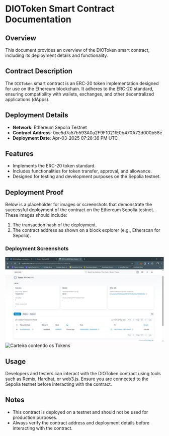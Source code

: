 # DIOToken Smart Contract Documentation

## Overview
This document provides an overview of the DIOToken smart contract, including its deployment details and functionality.

## Contract Description
The `DIOToken` smart contract is an ERC-20 token implementation designed for use on the Ethereum blockchain. It adheres to the ERC-20 standard, ensuring compatibility with wallets, exchanges, and other decentralized applications (dApps).

## Deployment Details
- **Network**: Ethereum Sepolia Testnet
- **Contract Address**: 0xe5d7a57b593A0a2F9F1021fE0b470A72d000b58e
- **Deployment Date**: Apr-03-2025 07:28:36 PM UTC

## Features
- Implements the ERC-20 token standard.
- Includes functionalities for token transfer, approval, and allowance.
- Designed for testing and development purposes on the Sepolia testnet.

## Deployment Proof
Below is a placeholder for images or screenshots that demonstrate the successful deployment of the contract on the Ethereum Sepolia testnet. These images should include:
1. The transaction hash of the deployment.
2. The contract address as shown on a block explorer (e.g., Etherscan for Sepolia).

### Deployment Screenshots
![Contrato DIO Coin](/assets/contrato.png)
![Carteira contendo os Tokens](/assets/carteira.png')

## Usage
Developers and testers can interact with the DIOToken contract using tools such as Remix, Hardhat, or web3.js. Ensure you are connected to the Sepolia testnet before interacting with the contract.

## Notes
- This contract is deployed on a testnet and should not be used for production purposes.
- Always verify the contract address and deployment details before interacting with the contract.
